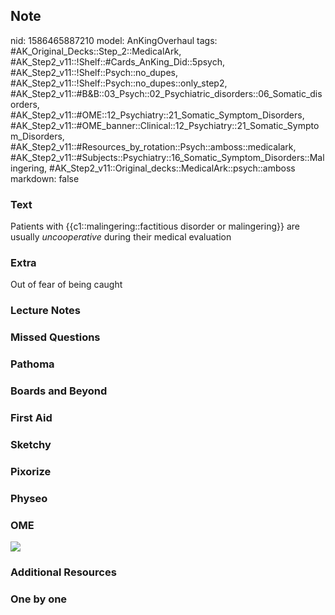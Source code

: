 ## Note
nid: 1586465887210
model: AnKingOverhaul
tags: #AK_Original_Decks::Step_2::MedicalArk, #AK_Step2_v11::!Shelf::#Cards_AnKing_Did::5psych, #AK_Step2_v11::!Shelf::Psych::no_dupes, #AK_Step2_v11::!Shelf::Psych::no_dupes::only_step2, #AK_Step2_v11::#B&B::03_Psych::02_Psychiatric_disorders::06_Somatic_disorders, #AK_Step2_v11::#OME::12_Psychiatry::21_Somatic_Symptom_Disorders, #AK_Step2_v11::#OME_banner::Clinical::12_Psychiatry::21_Somatic_Symptom_Disorders, #AK_Step2_v11::#Resources_by_rotation::Psych::amboss::medicalark, #AK_Step2_v11::#Subjects::Psychiatry::16_Somatic_Symptom_Disorders::Malingering, #AK_Step2_v11::Original_decks::MedicalArk::psych::amboss
markdown: false

### Text
Patients with {{c1::malingering::factitious disorder or
malingering}} are usually <i>uncooperative</i> during their medical
evaluation

### Extra
Out of fear of being caught

### Lecture Notes


### Missed Questions


### Pathoma


### Boards and Beyond


### First Aid


### Sketchy


### Pixorize


### Physeo


### OME
<div class="ome-widget">
  <a href=
  "https://onlinemeded.org/spa/psychiatry/somatic-symptom-disorders/acquire?ref=anki">
  <img src="_OME_AnkiFlashcards_Lesson_3.png"></a>
</div>

### Additional Resources


### One by one

